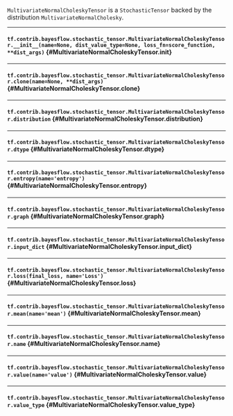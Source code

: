 `MultivariateNormalCholeskyTensor` is a `StochasticTensor` backed by the distribution `MultivariateNormalCholesky`.
- - -

#### `tf.contrib.bayesflow.stochastic_tensor.MultivariateNormalCholeskyTensor.__init__(name=None, dist_value_type=None, loss_fn=score_function, **dist_args)` {#MultivariateNormalCholeskyTensor.__init__}




- - -

#### `tf.contrib.bayesflow.stochastic_tensor.MultivariateNormalCholeskyTensor.clone(name=None, **dist_args)` {#MultivariateNormalCholeskyTensor.clone}




- - -

#### `tf.contrib.bayesflow.stochastic_tensor.MultivariateNormalCholeskyTensor.distribution` {#MultivariateNormalCholeskyTensor.distribution}




- - -

#### `tf.contrib.bayesflow.stochastic_tensor.MultivariateNormalCholeskyTensor.dtype` {#MultivariateNormalCholeskyTensor.dtype}




- - -

#### `tf.contrib.bayesflow.stochastic_tensor.MultivariateNormalCholeskyTensor.entropy(name='entropy')` {#MultivariateNormalCholeskyTensor.entropy}




- - -

#### `tf.contrib.bayesflow.stochastic_tensor.MultivariateNormalCholeskyTensor.graph` {#MultivariateNormalCholeskyTensor.graph}




- - -

#### `tf.contrib.bayesflow.stochastic_tensor.MultivariateNormalCholeskyTensor.input_dict` {#MultivariateNormalCholeskyTensor.input_dict}




- - -

#### `tf.contrib.bayesflow.stochastic_tensor.MultivariateNormalCholeskyTensor.loss(final_loss, name='Loss')` {#MultivariateNormalCholeskyTensor.loss}




- - -

#### `tf.contrib.bayesflow.stochastic_tensor.MultivariateNormalCholeskyTensor.mean(name='mean')` {#MultivariateNormalCholeskyTensor.mean}




- - -

#### `tf.contrib.bayesflow.stochastic_tensor.MultivariateNormalCholeskyTensor.name` {#MultivariateNormalCholeskyTensor.name}




- - -

#### `tf.contrib.bayesflow.stochastic_tensor.MultivariateNormalCholeskyTensor.value(name='value')` {#MultivariateNormalCholeskyTensor.value}




- - -

#### `tf.contrib.bayesflow.stochastic_tensor.MultivariateNormalCholeskyTensor.value_type` {#MultivariateNormalCholeskyTensor.value_type}




